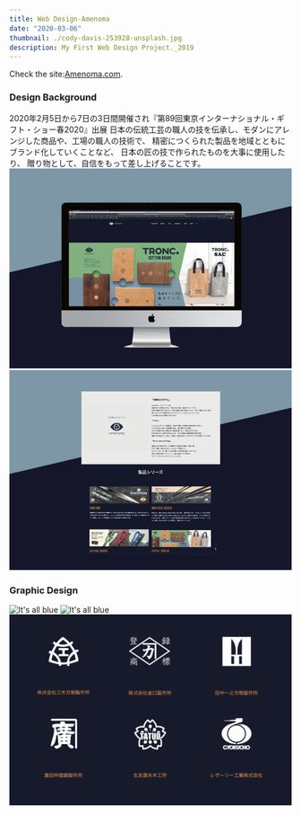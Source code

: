 ```yaml
---
title: Web Design-Amenoma
date: "2020-03-06"
thumbnail: ./cody-davis-253928-unsplash.jpg
description: My First Web Design Project._2019
---
```

Check the site:<a href="http://amenoma.com">Amenoma.com</a>.
### Design Background
2020年2月5日から7日の3日間開催され『第89回東京インターナショナル・ギフト・ショー春2020』出展
日本の伝統工芸の職人の技を伝承し、モダンにアレンジした商品や、工場の職人の技術で、
精密につくられた製品を地域とともにブランド化していくことなど、
日本の匠の技で作られたものを大事に使用したり、
贈り物として、自信をもって差し上げることです。
![It's all blue](./cody-davis-253925-unsplash.jpg)
![It's all blue](./cody-davis-259003-unsplash.jpg)
### Graphic Design 
![It's all blue](./02.png)
![It's all blue](./03.png)
![It's all blue](./04.png)